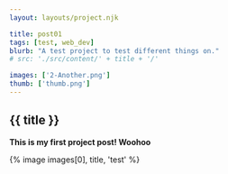 ```yaml
---
layout: layouts/project.njk

title: post01
tags: [test, web_dev]
blurb: "A test project to test different things on."
# src: './src/content/' + title + '/'

images: ['2-Another.png']
thumb: ['thumb.png']
---
```


## {{ title }}
**This is my first project post! Woohoo**

{% image images[0], title, 'test' %}